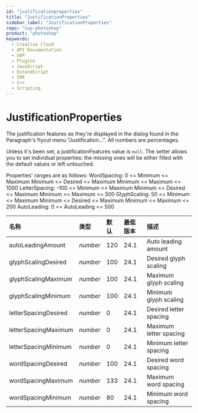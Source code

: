 ```yaml
---
id: "justificationproperties"
title: "JustificationProperties"
sidebar_label: "JustificationProperties"
repo: "uxp-photoshop"
product: "photoshop"
keywords:
  - Creative Cloud
  - API Documentation
  - UXP
  - Plugins
  - JavaScript
  - ExtendScript
  - SDK
  - C++
  - Scripting
---
```


# JustificationProperties

The justification features as they're displayed in the dialog
found in the Paragraph's flyout menu "Justification...".
All numbers are percentages.

Unless it's been set, a justificationFeatures value is `null`.
The setter allows you to set individual properties: the missing ones will be
either filled with the default values or left untouched.

Properties' ranges are as follows:
WordSpacing:
0 <= Minimum <= Maximum
Minimum <= Desired <= Maximum
Minimum <= Maximum <= 1000
LetterSpacing:
-100 <= Minimum <= Maximum
Minimum <= Desired <= Maximum
Minimum <= Maximum <= 500
GlyphScaling:
50 <= Minimum <= Maximum
Minimum <= Desired <= Maximum
Minimum <= Maximum <= 200
AutoLeading:
0 <= AutoLeading <= 500

| 名称 | 类型 | 默认 | 最低版本 | 描述 |
| :------ | :------ | :------ | :------ | :------ |
| autoLeadingAmount | *number* | 120 | 24.1 | Auto leading amount |
| glyphScalingDesired | *number* | 100 | 24.1 | Desired glyph scaling |
| glyphScalingMaximum | *number* | 100 | 24.1 | Maximum glyph scaling |
| glyphScalingMinimum | *number* | 100 | 24.1 | Minimum glyph scaling |
| letterSpacingDesired | *number* | 0 | 24.1 | Desired letter spacing |
| letterSpacingMaximum | *number* | 0 | 24.1 | Maximum letter spacing |
| letterSpacingMinimum | *number* | 0 | 24.1 | Minimum letter spacing |
| wordSpacingDesired | *number* | 100 | 24.1 | Desired word spacing |
| wordSpacingMaximum | *number* | 133 | 24.1 | Maximum word spacing |
| wordSpacingMinimum | *number* | 80 | 24.1 | Minimum word spacing |
